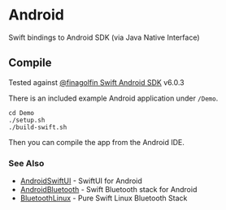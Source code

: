 # Android

Swift bindings to Android SDK (via Java Native Interface)

## Compile

Tested against [@finagolfin Swift Android SDK](https://github.com/finagolfin/swift-android-sdk) v6.0.3

There is an included example Android application under `/Demo`. 

```
cd Demo
./setup.sh
./build-swift.sh
```

Then you can compile the app from the Android IDE.

### See Also

- [AndroidSwiftUI](https://github.com/PureSwift/AndroidSwiftUI) - SwiftUI for Android
- [AndroidBluetooth](https://github.com/PureSwift/AndroidBluetooth) - Swift Bluetooth stack for Android
- [BluetoothLinux](https://github.com/PureSwift/BluetoothLinux) - Pure Swift Linux Bluetooth Stack
